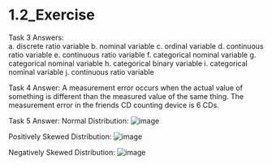 # 1.2_Exercise

Task 3 Answers:  
a. discrete ratio variable
b. nominal variable
c. ordinal variable
d. continuous ratio variable
e. continuous ratio variable
f. categorical nominal variable
g. categorical nominal variable
h. categorical binary variable
i. categorical nominal variable
j. continuous ratio variable

Task 4 Answer:
A measurement error occurs when the actual value of something is different than the measured value of the same thing.
The measurement error in the friends CD counting device is 6 CDs.

Task 5 Answer:
Normal Distribution:
![image](https://user-images.githubusercontent.com/89809634/144720134-0001b0d2-b776-4a7b-b05b-2565a29ed9a6.png)

Positively Skewed Distribution:
![image](https://user-images.githubusercontent.com/89809634/144720143-31649b63-d19f-4ace-9a42-4c1a70d84dee.png)

Negatively Skewed Distribution:
![image](https://user-images.githubusercontent.com/89809634/144720151-fb884fd7-e5ca-4378-b230-33c66fbeac76.png)
